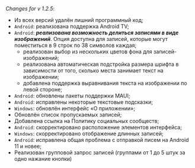 _Changes for v 1.2.5_:
- Из всех версий удалён лишний программный код;
- `Android`: реализована поддержка Android TV;
- `Android`: ***реализована возможность делиться записями в виде изображений***. Опция доступна для записей, которые могут поместиться в 9 строк по 38 символов каждая;
    - реализован выбор из нескольких цветов фона для записей-изображений;
    - реализована автоматическая подстройка размера шрифта в зависимости от того, сколько места занимает текст на изображении;
    - добавлена поддержка выравнивания текста на изображении по левой стороне;
- `Android`: обновлены пакеты поддержки MAUI;
- `Android`: исправлены некоторые текстовые подсказки;
- `Windows`: обновлён интерфейс «О приложении»;
- Обновлён список пропускаемых записей;
- Добавлена ссылка на Политику социальных сообществ;
- `Android`: скорректировано расположение элементов интерфейса;
- `Windows`: скорректировано отображение длинных записей;
- `Android`: исправлена общая проблема с отправкой писем на Android 11 и новее;
- Реализован групповой запрос записей (группами от 1 до 5 штук за одно нажание кнопки)
